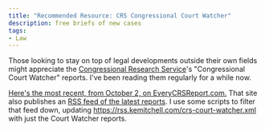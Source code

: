 ```yaml
---
title: "Recommended Resource: CRS Congressional Court Watcher"
description: free briefs of new cases
tags:
- Law
---
```


Those looking to stay on top of legal developments outside their own fields might appreciate the [Congressional Research Service](https://en.wikipedia.org/wiki/Congressional_Research_Service)'s "Congressional Court Watcher" reports.  I've been reading them regularly for a while now.

[Here's the most recent, from October 2, on EveryCRSReport.com.](https://www.everycrsreport.com/reports/LSB11053.html)  That site also publishes an [RSS feed of the latest reports](https://www.everycrsreport.com/rss.xml).  I use some scripts to filter that feed down, updating <https://rss.kemitchell.com/crs-court-watcher.xml> with just the Court Watcher reports.
